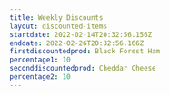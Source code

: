 ```yaml
---
title: Weekly Discounts
layout: discounted-items
startdate: 2022-02-14T20:32:56.156Z
enddate: 2022-02-26T20:32:56.166Z
firstdiscountedprod: Black Forest Ham
percentage1: 10
seconddiscountedprod: Cheddar Cheese
percentage2: 10
---
```

